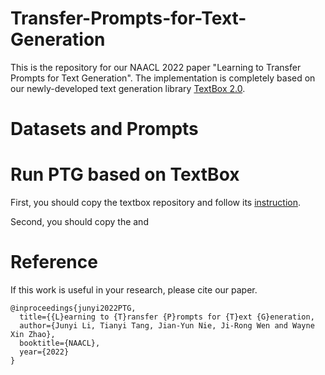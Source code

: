 # Transfer-Prompts-for-Text-Generation

This is the repository for our NAACL 2022 paper "Learning to Transfer Prompts for Text Generation". The implementation is completely based on our newly-developed text generation library [TextBox 2.0](https://github.com/RUCAIBox/TextBox).

# Datasets and Prompts


# Run PTG based on TextBox

First, you should copy the textbox repository and follow its [instruction]().

Second, you should copy the and 

# Reference 

If this work is useful in your research, please cite our paper.

```
@inproceedings{junyi2022PTG,
  title={{L}earning to {T}ransfer {P}rompts for {T}ext {G}eneration,
  author={Junyi Li, Tianyi Tang, Jian-Yun Nie, Ji-Rong Wen and Wayne Xin Zhao},
  booktitle={NAACL},
  year={2022}
}
```





